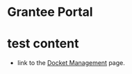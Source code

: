 # Grantee Portal

# test content

* link to the [Docket Management](/docket-management.md) page.



